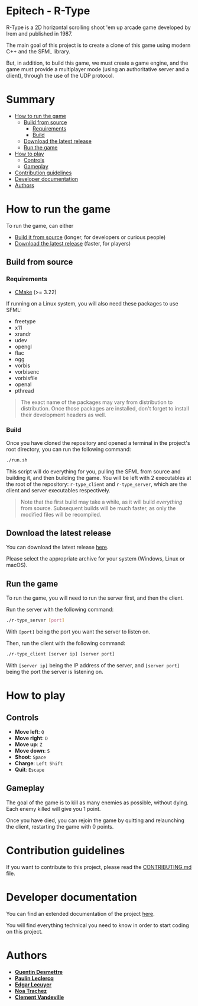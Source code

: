 # Epitech - R-Type

R-Type is a 2D horizontal scrolling shoot 'em up arcade game developed by Irem and published in 1987.

The main goal of this project is to create a clone of this game using modern C++ and the SFML library.

But, in addition,
to build this game, we must create a game engine, and the game must provide a multiplayer mode
(using an authoritative server and a client), through the use of the UDP protocol.

# Summary

- [How to run the game](#how-to-run-the-game)
    - [Build from source](#build-from-source)
        - [Requirements](#requirements)
        - [Build](#build)
    - [Download the latest release](#download-the-latest-release)
    - [Run the game](#run-the-game)
- [How to play](#how-to-play)
    - [Controls](#controls)
    - [Gameplay](#gameplay)
- [Contribution guidelines](#contribution-guidelines)
- [Developer documentation](#developer-documentation)
- [Authors](#authors)

# How to run the game

To run the game, can either

- [Build it from source](#build-from-source) (longer, for developers or curious people)
- [Download the latest release](#download-the-latest-release) (faster, for players)

## Build from source

### Requirements

- [CMake](https://cmake.org/) (>= 3.22)

If running on a Linux system, you will also need these packages to use SFML:

- freetype
- x11
- xrandr
- udev
- opengl
- flac
- ogg
- vorbis
- vorbisenc
- vorbisfile
- openal
- pthread

> The exact name of the packages may vary from distribution to distribution. Once those packages are installed, don't forget to install their development headers as well.

### Build

Once you have cloned the repository and opened a terminal in the project's root directory, you can run the following command:

```bash
./run.sh
```

This script will do everything for you, pulling the SFML from source and building it, and then building the game.
You will be left with 2 executables at the root of the repository: `r-type_client` and `r-type_server`,
which are the client and server executables respectively.

> Note that the first build may take a while, as it will build *everything* from source.
Subsequent builds will be much faster, as only the modified files will be recompiled.

## Download the latest release

You can download the latest release [here]().

Please select the appropriate archive for your system (Windows, Linux or macOS).


## Run the game

To run the game, you will need to run the server first, and then the client.

Run the server with the following command:

```bash
./r-type_server [port]
```

With `[port]` being the port you want the server to listen on.

Then, run the client with the following command:

```bash
./r-type_client [server ip] [server port]
```

With `[server ip]` being the IP address of the server, and `[server port]` being the port the server is listening on.

# How to play

## Controls

- **Move left**: `Q`
- **Move right**: `D`
- **Move up**: `Z`
- **Move down**: `S`
- **Shoot**: `Space`
- **Charge**: `Left Shift`
- **Quit**: `Escape`

## Gameplay

The goal of the game is to kill as many enemies as possible, without dying. Each enemy killed will give you 1 point.

Once you have died, you can rejoin the game by quitting and relaunching the client, restarting the game with 0 points.


# Contribution guidelines

If you want to contribute to this project, please read the [CONTRIBUTING.md](CONTRIBUTING.md) file.

# Developer documentation

You can find an extended documentation of the project [here](index.md).

You will find everything technical you need to know in order to start coding on this project.

# Authors

- [**Quentin Desmettre**](mailto:quentin.desmettre@epitech.eu)
- [**Paulin Leclercq**](mailto:paulin.leclercq@epitech.eu)
- [**Edgar Lecuyer**](mailto:edgar.lecuyer@epitech.eu)
- [**Noa Trachez**](mailto:noa.trachez@epitech.eu)
- [**Clement Vandeville**](mailto:clement.vandeville@epitech.eu)
